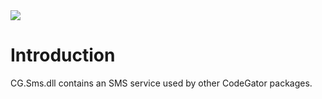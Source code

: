 <img src="~/images/codegator-334x158.png" />

# Introduction

CG.Sms.dll contains an SMS service used by other CodeGator packages.







